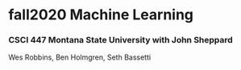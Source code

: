 # fall2020 Machine Learning
### CSCI 447 Montana State University with John Sheppard
Wes Robbins, Ben Holmgren, Seth Bassetti
